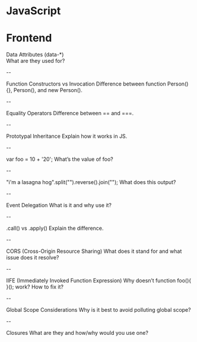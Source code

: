 # JavaScript


# Frontend 

Data Attributes (data-*) \
What are they used for?

--

Function Constructors vs Invocation
Difference between function Person(){}, Person(), and new Person().

--

Equality Operators
Difference between == and ===.

--

Prototypal Inheritance
Explain how it works in JS.

--

var foo = 10 + '20';
What’s the value of foo?

--

"i'm a lasagna hog".split("").reverse().join("");
What does this output?

--

Event Delegation
What is it and why use it?

--

.call() vs .apply()
Explain the difference.

--

CORS (Cross-Origin Resource Sharing)
What does it stand for and what issue does it resolve?

--

IIFE (Immediately Invoked Function Expression)
Why doesn’t function foo(){ }(); work? How to fix it?

--

Global Scope Considerations
Why is it best to avoid polluting global scope?

--

Closures
What are they and how/why would you use one?
